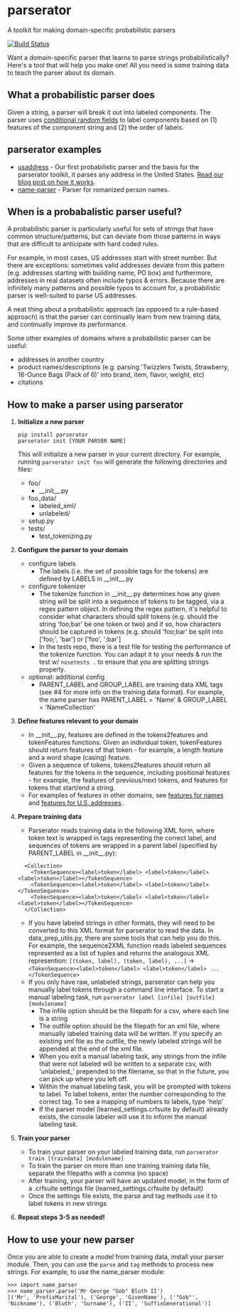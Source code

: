 parserator
==========
A toolkit for making domain-specific probabilistic parsers

[![Build Status](https://travis-ci.org/datamade/parserator.svg?branch=master)](https://travis-ci.org/datamade/parserator)

Want a domain-specific parser that learns to parse strings probabilistically? Here's a tool that will help you make one! All you need is some training data to teach the parser about its domain.

## What a probabilistic parser does
Given a string, a parser will break it out into labeled components. The parser uses [conditional random fields](http://en.wikipedia.org/wiki/Conditional_random_field) to label components based on (1) features of the component string and (2) the order of labels.

## parserator examples

* [usaddress](https://github.com/datamade/usaddress) - Our first probabilistic parser and the basis for the parserator toolkit, it parses any address in the United States. [Read our blog post on how it works](http://datamade.us/blog/parsing-addresses-with-usaddress/).
* [name-parser](https://github.com/datamade/name-parser) - Parser for romanized person names. 

## When is a probabalistic parser useful?
A probabilistic parser is particularly useful for sets of strings that have common structure/patterns, but can deviate from those patterns in ways that are difficult to anticipate with hard coded rules.

For example, in most cases, US addresses start with street number. But there are exceptions: sometimes valid addresses deviate from this pattern (e.g. addresses starting with building name, PO box) and furthermore, addresses in real datasets often include typos & errors. Because there are infinitely many patterns and possible typos to account for, a probabilistic parser is well-suited to parse US addresses.

A neat thing about a probabilistic approach (as opposed to a rule-based approach) is that the parser can continually learn from new training data, and continually improve its performance.

Some other examples of domains where a probabilistic parser can be useful:
- addresses in another country
- product names/descriptions (e.g. parsing 'Twizzlers Twists, Strawberry, 16-Ounce Bags (Pack of 6)' into brand, item, flavor, weight, etc)
- citations

## How to make a parser using parserator
1. **Initialize a new parser**

    ```
    pip install parserator  
    parserator init [YOUR PARSER NAME]  
    ```  
    This will initialize a new parser in your current directory. For example, running ```parserator init foo``` will generate the following directories and files:
    * foo/
      - \_\_init\_\_.py
    * foo_data/
      - labeled_xml/
      - unlabeled/
    * setup.py
    * tests/
      - test_tokenizing.py
2. **Configure the parser to your domain**
    * configure labels  
        - The labels (i.e. the set of possible tags for the tokens) are defined by LABELS in \_\_init\_\_.py
    * configure tokenizer  
        - The tokenize function in \_\_init\_\_.py determines how any given string will be split into a sequence of tokens to be tagged, via a regex pattern object. In defining the regex pattern, it's helpful to consider what characters should split tokens (e.g. should the string 'foo;bar' be one token or two) and if so, how characters should be captured in tokens (e.g. should 'foo;bar' be split into ['foo;', 'bar'] or ['foo', ';bar']  
        - In the tests repo, there is a test file for testing the performance of the tokenize function. You can adapt it to your needs & run the test w/ ```nosetests .``` to ensure that you are splitting strings properly.
    * optional: additional config
        - PARENT\_LABEL and GROUP\_LABEL are training data XML tags (see #4 for more info on the training data format). For example, the name parser has PARENT\_LABEL = 'Name' & GROUP\_LABEL = 'NameCollection'
3. **Define features relevant to your domain**
    * In \_\_init\_\_.py, features are defined in the tokens2features and tokenFeatures functions. Given an individual token, tokenFeatures should return features of that token - for example, a length feature and a word shape (casing) feature.
    * Given a sequence of tokens, tokens2features should return all features for the tokens in the sequence, including positional features - for example, the features of previous/next tokens, and features for tokens that start/end a string.
    * For examples of features in other domains, see [features for names](https://github.com/datamade/name-parser/blob/master/name_parser/__init__.py#L80-L169) and [features for U.S. addresses](https://github.com/datamade/usaddress/blob/master/usaddress/__init__.py#L48-L112).
4. **Prepare training data**
    * Parserator reads training data in the following XML form, where token text is wrapped in tags representing the correct label, and sequences of tokens are wrapped in a parent label (specified by PARENT\_LABEL in \_\_init\_\_.py):  
    ```
      <Collection>  
        <TokenSequence><label>token</label> <label>token</label> <label>token</label></TokenSequence>  
        <TokenSequence><label>token</label> <label>token</label></TokenSequence>  
        <TokenSequence><label>token</label> <label>token</label> <label>token</label></TokenSequence>  
      </Collection>
    ```
    * If you have labeled strings in other formats, they will need to be converted to this XML format for parserator to read the data. In data\_prep\_utils.py, there are some tools that can help you do this. For example, the sequence2XML function reads labeled sequences represented as a list of tuples and returns the analogous XML represention: ```[(token, label), (token, label), ...]``` -> ```<TokenSequence><label>token</label> <label>token</label> ... </TokenSequence>```
    * If you only have raw, unlabeled strings, parserator can help you manually label tokens through a command line interface. To start a manual labeling task, run ```parserator label [infile] [outfile] [modulename]```
      - The infile option should be the filepath for a csv, where each line is a string
      - The outfile option should be the filepath for an xml file, where manually labeled training data will be written. If you specify an existing xml file as the outfile, the newly labeled strings will be appended at the end of the xml file.
      - When you exit a manual labeling task, any strings from the infile that were not labeled will be written to a separate csv, with 'unlabeled_' prepended to the filename, so that in the future, you can pick up where you left off.
      - Within the manual labeling task, you will be prompted with tokens to label. To label tokens, enter the number corresponding to the correct tag. To see a mapping of numbers to labels, type 'help'
      - If the parser model (learned_settings.crfsuite by default) already exists, the console labeler will use it to inform the manual labeling task.
      
5. **Train your parser**
    * To train your parser on your labeled training data, run ```parserator train [traindata] [modulename]```
    * To train the parser on more than one training training data file, separate the filepaths with a comma (no space)
    * After training, your parser will have an updated model, in the form of a .crfsuite settings file (learned_settings.crfsuite by default)
    * Once the settings file exists, the parse and tag methods use it to label tokens in new strings
6. **Repeat steps 3-5 as needed!**

## How to use your new parser
Once you are able to create a model from training data, install your parser module. Then, you can use the ```parse``` and ```tag``` methods to process new strings. For example, to use the name_parser module:

```
>>> import name_parser  
>>> name_parser.parse('Mr George "Gob" Bluth II')  
[('Mr', 'PrefixMarital'), ('George', 'GivenName'), ('"Gob"', 'Nickname'), ('Bluth', 'Surname'), ('II', 'SuffixGenerational')]
```

